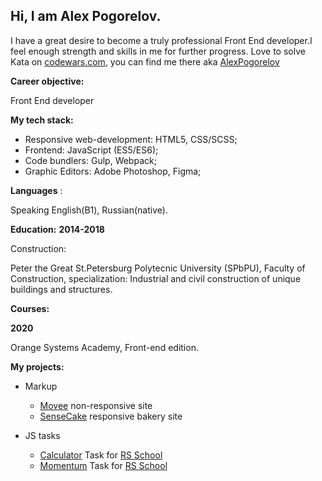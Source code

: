 ## Hi, I am Alex Pogorelov.

I have a great desire to become a truly professional Front End developer.I feel enough strength and skills in me for further progress.
Love to solve Kata on [codewars.com](https://www.codewars.com/), you can find me there aka [AlexPogorelov](https://www.codewars.com/users/AlexPogorelov)

**Career objective:**

Front End developer

**My tech stack:** 
* Responsive web-development: HTML5, CSS/SCSS;
* Frontend: JavaScript (ES5/ES6);
* Code bundlers: Gulp, Webpack;
* Graphic Editors: Adobe Photoshop, Figma;


**Languages** :

Speaking English(B1), Russian(native).

**Education:**
**2014-2018**

Construction:

Peter the Great St.Petersburg Polytecnic University (SPbPU), Faculty of Construction, specialization: Industrial and civil construction of unique buildings and structures.


**Courses:**

**2020**

 Orange Systems Academy, Front-end edition.

**My projects:**
* Markup
  * [Movee](https://pogorelovalex.github.io/movee/)  non-responsive site
  * [SenseCake](https://pogorelovalex.github.io/sensecake/)   responsive bakery site
 
 * JS tasks
   * [Calculator](https://pogorelovalex.github.io/calculator/)  Task for  [RS School](https://rs.school/)
   * [Momentum](https://pogorelovalex.github.io/momentum/)  Task for  [RS School](https://rs.school/)
